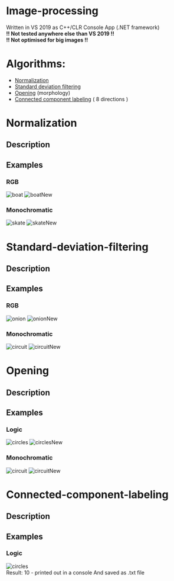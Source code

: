 # Image-processing

Written in VS 2019 as C++/CLR Console App (.NET framework)<br>
<b>!! Not tested anywhere else than VS 2019 !!</b><br>
<b>!! Not optimised for big images !!</b>

# Algorithms:
  - [Normalization](#normalization)
  - [Standard deviation filtering](#standard-deviation-filtering)
  - [Opening](#opening) (morphology)
  - [Connected component labeling](#connected-component-labeling) ( 8 directions )

# Normalization
## Description

## Examples
### RGB
![boat](images/boat.png)
![boatNew](images/normalizacjaRGB_new.png)
### Monochromatic
![skate](images/skate.png)
![skateNew](images/normalizacjaMono_new.png)

# Standard-deviation-filtering
## Description

## Examples
### RGB
![onion](images/onion.png)
![onionNew](images/filtracjaRGB_new.png)
### Monochromatic
![circuit](images/circuit.png)
![circuitNew](images/filtracjaMono_new.png)

# Opening
## Description

## Examples
### Logic
![circles](images/circles.png)
![circlesNew](images/otwarcieLog_new.png)
### Monochromatic
![circuit](images/circuit.png)
![circuitNew](images/otwarcieMono_new.png)

# Connected-component-labeling
## Description

## Examples
### Logic
![circles](images/coins.png)
<br>
Result: 10 - printed out in a console And saved as .txt file
